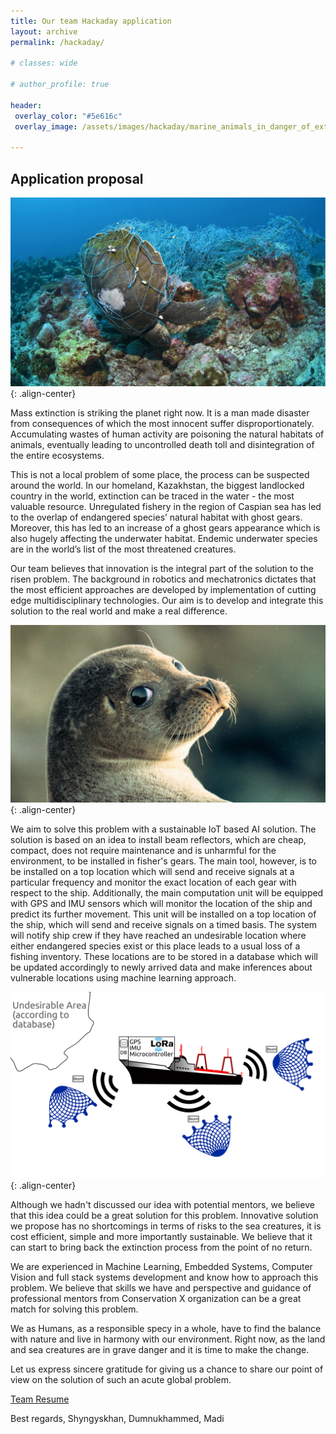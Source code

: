 ```yaml
---
title: Our team Hackaday application
layout: archive
permalink: /hackaday/

# classes: wide

# author_profile: true

header:
 overlay_color: "#5e616c"
 overlay_image: /assets/images/hackaday/marine_animals_in_danger_of_extinction_2806_orig.jpg

---
```


## Application proposal

![](/assets/images/hackaday/shutterstock_418658209.jpg){: .align-center}

Mass extinction is striking the planet right now. It is a man made disaster from consequences of which the most innocent suffer disproportionately. Accumulating wastes of human activity are poisoning the natural habitats of animals, eventually leading to uncontrolled death toll and disintegration of the entire ecosystems. 

This is not a local problem of some place, the process can be suspected around the world.
In our homeland, Kazakhstan, the biggest landlocked country in the world, extinction can be traced in the water - the most valuable resource. Unregulated fishery in the region of Caspian sea has led to the overlap of endangered species’ natural habitat with ghost gears. Moreover, this has led to an increase of a ghost gears appearance which is also hugely affecting the underwater habitat. Endemic underwater species are in the world’s list of the most threatened creatures.

Our team believes that innovation is the integral part of the solution to the risen problem. The background in robotics and mechatronics dictates that the most efficient approaches are developed by implementation of cutting edge multidisciplinary technologies. Our aim is to develop and integrate this solution to the real world and make a real difference.

![](/assets/images/hackaday/xAYcGwtgLCmKsoJ-1600x900-noPad.jpg){: .align-center}

We aim to solve this problem with a sustainable IoT based AI solution. The solution is based on an idea to install beam reflectors, which are cheap, compact, does not require maintenance and is unharmful for the environment, to be installed in fisher's gears. The main tool, however, is to be installed on a top location which will send and receive signals at a particular frequency and monitor the exact location of each gear with respect to the ship. Additionally, the main computation unit will be equipped with GPS and IMU sensors which will monitor the location of the ship and predict its further movement. This unit will be installed on a top location of the ship, which will send and receive signals on a timed basis. The system will notify ship crew if they have reached an undesirable location where either endangered species exist or this place leads to a usual loss of a fishing inventory. These locations are to be stored in a database which will be updated accordingly to newly arrived data and make inferences about vulnerable locations using machine learning approach.

![](/assets/images/hackaday/Drawing.png){: .align-center}

Although we hadn't discussed our idea with potential mentors, we believe that this idea could be a great solution for this problem. Innovative solution we propose has no shortcomings in terms of risks to the sea creatures, it is cost efficient, simple and more importantly sustainable. We believe that it can start to bring back the extinction process from the point of no return. 

We are experienced in Machine Learning, Embedded Systems, Computer Vision and full stack systems development and know how to approach this problem. We believe that skills we have and perspective and guidance of professional mentors from Conservation X organization can be a great match for solving this problem.

We as Humans, as a responsible specy in a whole, have to find the balance with nature and live in harmony with our environment. Right now, as the land and sea creatures are in grave danger and it is time to make the change.

Let us express sincere gratitude for giving us a chance to share our point of view on the solution of such an acute global problem.

<!-- ![caterpillar](/assets/images/hackaday/team_resume.pdf) -->
[Team Resume](https://github.com/kurshakuz/kurshakuz.github.io/blob/master/assets/images/hackaday/team_resume.pdf)

Best regards,
Shyngyskhan, Dumnukhammed, Madi
